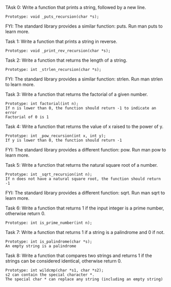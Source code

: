 TAsk 0: Write a function that prints a string, followed by a new line.

    Prototype: void _puts_recursion(char *s);

FYI: The standard library provides a similar function: puts. Run man puts to learn more.

Task 1: Write a function that prints a string in reverse.

    Prototype: void _print_rev_recursion(char *s);


Task 2: Write a function that returns the length of a string.

    Prototype: int _strlen_recursion(char *s);

FYI: The standard library provides a similar function: strlen. Run man strlen to learn more.


Task 3: Write a function that returns the factorial of a given number.

    Prototype: int factorial(int n);
    If n is lower than 0, the function should return -1 to indicate an error
    Factorial of 0 is 1


Task 4: Write a function that returns the value of x raised to the power of y.

    Prototype: int _pow_recursion(int x, int y);
    If y is lower than 0, the function should return -1

FYI: The standard library provides a different function: pow. Run man pow to learn more.


Task 5: Write a function that returns the natural square root of a number.

    Prototype: int _sqrt_recursion(int n);
    If n does not have a natural square root, the function should return -1

FYI: The standard library provides a different function: sqrt. Run man sqrt to learn more.

Task 6: Write a function that returns 1 if the input integer is a prime number, otherwise return 0.

    Prototype: int is_prime_number(int n);

Task 7: Write a function that returns 1 if a string is a palindrome and 0 if not.

    Prototype: int is_palindrome(char *s);
    An empty string is a palindrome

Task 8: Write a function that compares two strings and returns 1 if the strings can be considered identical, otherwise return 0.

    Prototype: int wildcmp(char *s1, char *s2);
    s2 can contain the special character *.
    The special char * can replace any string (including an empty string)

